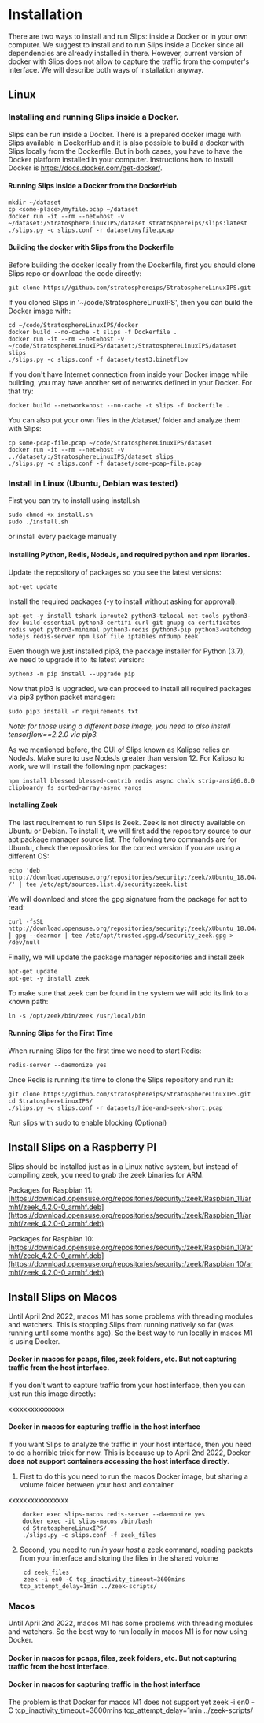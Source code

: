# Installation

There are two ways to install and run Slips: inside a Docker or in your own computer. We suggest to install and to run Slips inside a Docker since all dependencies are already installed in there. However, current version of docker with Slips does not allow to capture the traffic from the computer's interface. We will describe both ways of installation anyway. 

## Linux

### Installing and running Slips inside a Docker.

Slips can be run inside a Docker. There is a prepared docker image with Slips available in DockerHub and it is also possible to build a docker with Slips locally from the Dockerfile. But in both cases, you have to have the Docker platform installed in your computer. Instructions how to install Docker is https://docs.docker.com/get-docker/. 

#### Running Slips inside a Docker from the DockerHub

	mkdir ~/dataset
	cp <some-place>/myfile.pcap ~/dataset
	docker run -it --rm --net=host -v ~/dataset:/StratosphereLinuxIPS/dataset stratosphereips/slips:latest
	./slips.py -c slips.conf -r dataset/myfile.pcap

#### Building the docker with Slips from the Dockerfile

Before building the docker locally from the Dockerfile, first you should clone Slips repo or download the code directly: 

	git clone https://github.com/stratosphereips/StratosphereLinuxIPS.git

If you cloned Slips in '~/code/StratosphereLinuxIPS', then you can build the Docker image with:

	cd ~/code/StratosphereLinuxIPS/docker
	docker build --no-cache -t slips -f Dockerfile .
	docker run -it --rm --net=host -v ~/code/StratosphereLinuxIPS/dataset:/StratosphereLinuxIPS/dataset slips
	./slips.py -c slips.conf -f dataset/test3.binetflow

If you don't have Internet connection from inside your Docker image while building, you may have another set of networks defined in your Docker. For that try:

	docker build --network=host --no-cache -t slips -f Dockerfile .
	
You can also put your own files in the /dataset/ folder and analyze them with Slips:

	cp some-pcap-file.pcap ~/code/StratosphereLinuxIPS/dataset
	docker run -it --rm --net=host -v ../dataset/:/StratosphereLinuxIPS/dataset slips
	./slips.py -c slips.conf -f dataset/some-pcap-file.pcap


### Install in Linux (Ubuntu, Debian was tested)

First you can try to install using install.sh

	sudo chmod +x install.sh
	sudo ./install.sh
	
or install every package manually

#### Installing Python, Redis, NodeJs, and required python and npm libraries.
Update the repository of packages so you see the latest versions:

	apt-get update
	
Install the required packages (-y to install without asking for approval):

    apt-get -y install tshark iproute2 python3-tzlocal net-tools python3-dev build-essential python3-certifi curl git gnupg ca-certificates redis wget python3-minimal python3-redis python3-pip python3-watchdog nodejs redis-server npm lsof file iptables nfdump zeek
	
Even though we just installed pip3, the package installer for Python (3.7), we need to upgrade it to its latest version:

	python3 -m pip install --upgrade pip

Now that pip3 is upgraded, we can proceed to install all required packages via pip3 python packet manager:

	sudo pip3 install -r requirements.txt

_Note: for those using a different base image, you need to also install tensorflow==2.2.0 via pip3._

As we mentioned before, the GUI of Slips known as Kalipso relies on NodeJs. Make sure to use NodeJs greater than version 12. For Kalipso to work, we will install the following npm packages:

	npm install blessed blessed-contrib redis async chalk strip-ansi@6.0.0 clipboardy fs sorted-array-async yargs

####  Installing Zeek

The last requirement to run Slips is Zeek. Zeek is not directly available on Ubuntu or Debian. To install it, we will first add the repository source to our apt package manager source list. The following two commands are for Ubuntu, check the repositories for the correct version if you are using a different OS:

	echo 'deb http://download.opensuse.org/repositories/security:/zeek/xUbuntu_18.04/ /' | tee /etc/apt/sources.list.d/security:zeek.list

We will download and store the gpg signature from the package for apt to read:

	curl -fsSL http://download.opensuse.org/repositories/security:/zeek/xUbuntu_18.04/Release.key | gpg --dearmor | tee /etc/apt/trusted.gpg.d/security_zeek.gpg > /dev/null

Finally, we will update the package manager repositories and install zeek

	apt-get update
	apt-get -y install zeek
	
To make sure that zeek can be found in the system we will add its link to a known path:

	ln -s /opt/zeek/bin/zeek /usr/local/bin

#### Running Slips for the First Time

When running Slips for the first time we need to start Redis:

	redis-server --daemonize yes

Once Redis is running it’s time to clone the Slips repository and run it:

	git clone https://github.com/stratosphereips/StratosphereLinuxIPS.git
	cd StratosphereLinuxIPS/
	./slips.py -c slips.conf -r datasets/hide-and-seek-short.pcap

Run slips with sudo to enable blocking (Optional) 


## Install Slips on a Raspberry PI

Slips should be installed just as in a Linux native system, but instead of compiling zeek, you need to grab the zeek binaries for ARM.

Packages for Raspbian 11:
[https://download.opensuse.org/repositories/security:/zeek/Raspbian_11/armhf/zeek_4.2.0-0_armhf.deb](https://download.opensuse.org/repositories/security:/zeek/Raspbian_11/armhf/zeek_4.2.0-0_armhf.deb)

Packages for Raspbian 10:
[https://download.opensuse.org/repositories/security:/zeek/Raspbian_10/armhf/zeek_4.2.0-0_armhf.deb](https://download.opensuse.org/repositories/security:/zeek/Raspbian_10/armhf/zeek_4.2.0-0_armhf.deb)




## Install Slips on Macos
Until April 2nd 2022, macos M1 has some problems with threading modules and watchers. This is stopping Slips from running natively so far (was running until some months ago). So the best way to run locally in macos M1 is using Docker.

#### Docker in macos for pcaps, files, zeek folders, etc. But **not** capturing traffic from the host interface.
If you don't want to capture traffic from your host interface, then you can just run this image directly:

xxxxxxxxxxxxxxx

#### Docker in macos for capturing traffic in the host interface
If you want Slips to analyze the traffic in your host interface, then you need to do a horrible trick for now. This is because up to April 2nd 2022, Docker **does not support containers accessing the host interface directly**.

1. First  to do this you need to run the macos Docker image, but sharing a volume folder between your host and container

xxxxxxxxxxxxxxxx

		docker exec slips-macos redis-server --daemonize yes
		docker exec -it slips-macos /bin/bash
		cd StratosphereLinuxIPS/
		./slips.py -c slips.conf -f zeek_files


2. Second, you need to run *in your host* a zeek command, reading packets from your interface and storing the files in the shared volume

		cd zeek_files
		zeek -i en0 -C tcp_inactivity_timeout=3600mins tcp_attempt_delay=1min ../zeek-scripts/


### Macos
Until April 2nd 2022, macos M1 has some problems with threading modules and watchers. So the best way to run locally in macos M1 is for now using Docker.

#### Docker in macos for pcaps, files, zeek folders, etc. But **not** capturing traffic from the host interface.


#### Docker in macos for capturing traffic in the host interface
The problem is that Docker for macos M1 does not support yet
zeek -i en0 -C tcp_inactivity_timeout=3600mins tcp_attempt_delay=1min ../zeek-scripts/

